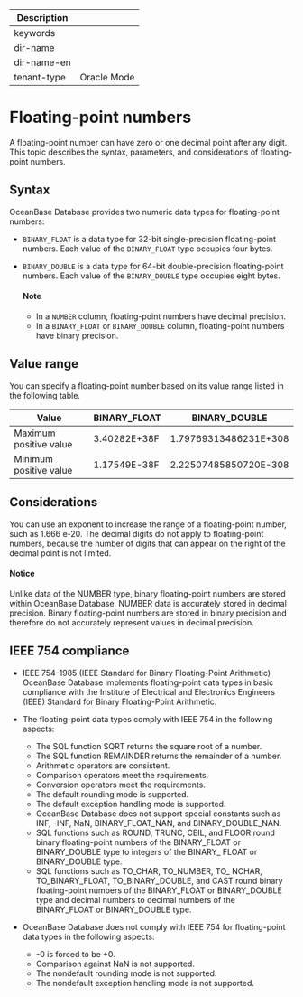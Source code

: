 | Description   |                 |
|---------------|-----------------|
| keywords      |                 |
| dir-name      |                 |
| dir-name-en   |                 |
| tenant-type   | Oracle Mode     |

# Floating-point numbers

A floating-point number can have zero or one decimal point after any digit. This topic describes the syntax, parameters, and considerations of floating-point numbers.

## Syntax

OceanBase Database provides two numeric data types for floating-point numbers:

* `BINARY_FLOAT` is a data type for 32-bit single-precision floating-point numbers. Each value of the `BINARY_FLOAT` type occupies four bytes.

* `BINARY_DOUBLE` is a data type for 64-bit double-precision floating-point numbers. Each value of the `BINARY_DOUBLE` type occupies eight bytes.

  <main id="notice" type='explain'>
    <h4>Note</h4>
    <ul>
    <li>In a <code>NUMBER</code> column, floating-point numbers have decimal precision. </li>
    <li>In a <code>BINARY_FLOAT</code> or <code>BINARY_DOUBLE</code> column, floating-point numbers have binary precision. </li>
    </ul>
  </main>

## Value range

You can specify a floating-point number based on its value range listed in the following table.

| Value | BINARY_FLOAT | BINARY_DOUBLE |
|------------------|---------------|----------------------|
| Maximum positive value | 3.40282E+38F | 1.79769313486231E+308 |
| Minimum positive value | 1.17549E-38F | 2.22507485850720E-308 |

## Considerations

You can use an exponent to increase the range of a floating-point number, such as 1.666 e-20. The decimal digits do not apply to floating-point numbers, because the number of digits that can appear on the right of the decimal point is not limited.

  <main id="notice" type='notice'>
    <h4>Notice</h4>
    <p>Unlike data of the NUMBER type, binary floating-point numbers are stored within OceanBase Database. NUMBER data is accurately stored in decimal precision. Binary floating-point numbers are stored in binary precision and therefore do not accurately represent values in decimal precision. </p>
  </main>

## IEEE 754 compliance

* IEEE 754-1985 (IEEE Standard for Binary Floating-Point Arithmetic)
   OceanBase Database implements floating-point data types in basic compliance with the Institute of Electrical and Electronics Engineers (IEEE) Standard for Binary Floating-Point Arithmetic.
* The floating-point data types comply with IEEE 754 in the following aspects:
   * The SQL function SQRT returns the square root of a number.
   * The SQL function REMAINDER returns the remainder of a number.
   * Arithmetic operators are consistent.
   * Comparison operators meet the requirements.
   * Conversion operators meet the requirements.
   * The default rounding mode is supported.
   * The default exception handling mode is supported.
   * OceanBase Database does not support special constants such as INF, -INF, NaN, BINARY_FLOAT_NAN, and BINARY_DOUBLE_NAN.
   * SQL functions such as ROUND, TRUNC, CEIL, and FLOOR round binary floating-point numbers of the BINARY_FLOAT or BINARY_DOUBLE type to integers of the BINARY_ FLOAT or BINARY_DOUBLE type.
   * SQL functions such as TO_CHAR, TO_NUMBER, TO_ NCHAR, TO_BINARY_FLOAT, TO_BINARY_DOUBLE, and CAST round binary floating-point numbers of the BINARY_FLOAT or BINARY_DOUBLE type and decimal numbers to decimal numbers of the BINARY_FLOAT or BINARY_DOUBLE type.

* OceanBase Database does not comply with IEEE 754 for floating-point data types in the following aspects:
   * -0 is forced to be +0.
   * Comparison against NaN is not supported.
   * The nondefault rounding mode is not supported.
   * The nondefault exception handling mode is not supported.
